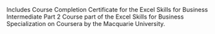 Includes Course Completion Certificate for the Excel Skills for Business Intermediate Part 2 Course part of the Excel Skills for Business  Specialization on Coursera by the Macquarie University.